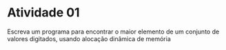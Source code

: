 # Atividade 01

Escreva um programa para encontrar o maior elemento de um conjunto de valores digitados, usando alocação dinâmica de memória
